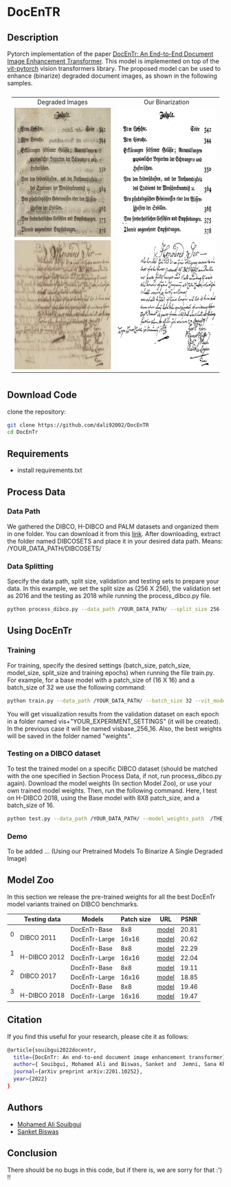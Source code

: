 # DocEnTR
 
## Description
Pytorch implementation of the paper [DocEnTr: An End-to-End Document Image Enhancement Transformer](https://arxiv.org/abs/2201.10252). This model is implemented on top of the [vit-pytorch](https://github.com/lucidrains/vit-pytorch) vision transformers library. The proposed model can be used to enhance (binarize) degraded document images, as shown in the following samples.
 
<table style="padding:10px">
    <tr>
        <td style="text-align:center">
            Degraded Images 
        </td>
        <td style="text-align:center">
            Our Binarization 
        </td>
    </tr>
    <tr>
        <td style="text-align:center"> 
            <img src="./git_images/3.png"  alt="1" width = 600px height = 300px >
        </td>
        <td style="text-align:center">
            <img src="./git_images/3_pred.png"  alt="2" width = 600px height = 300px>
        </td>
    </tr>
    <tr>
        <td style="text-align:center"> 
            <img src="./git_images/14.png"  alt="1" width = 600px height = 300px >
        </td>
        <td style="text-align:center">
            <img src="./git_images/14_pred.png"  alt="2" width = 600px height = 300px>
        </td>
    </tr>

</table>

## Download Code
clone the repository:
```bash
git clone https://github.com/dali92002/DocEnTR
cd DocEnTr
```
## Requirements
- install requirements.txt
## Process Data
### Data Path
We gathered the DIBCO, H-DIBCO and PALM datasets and organized them in one folder. You can download it from this [link](https://drive.google.com/file/d/16pIO4c-mA2kHc1I3uqMs7VwD4Jb4F1Vc/view?usp=sharing). After downloading, extract the folder named DIBCOSETS and place it in your desired data path. Means:  /YOUR_DATA_PATH/DIBCOSETS/
 
### Data Splitting
Specify the data path, split size, validation and testing sets to prepare your data. In this example, we set the split size as (256 X 256), the validation set as 2016 and the testing as 2018 while running the process_dibco.py file.
 
```bash
python process_dibco.py --data_path /YOUR_DATA_PATH/ --split_size 256 --testing_dataset 2018 --validation_dataset 2016
```
 
## Using DocEnTr
### Training
For training, specify the desired settings (batch_size, patch_size, model_size, split_size and training epochs) when running the file train.py. For example, for a base model with a patch_size of (16 X 16) and a batch_size of 32 we use the following command:
 
```bash
python train.py --data_path /YOUR_DATA_PATH/ --batch_size 32 --vit_model_size base --vit_patch_size 16 --epochs 151 --split_size 256 --validation_dataset 2016
```
You will get visualization results from the validation dataset on each epoch in a folder named vis+"YOUR_EXPERIMENT_SETTINGS" (it will be created). In the previous case it will be named visbase_256_16. Also, the best weights will be saved in the folder named "weights".
 
### Testing on a DIBCO dataset
To test the trained model on a specific DIBCO dataset (should be matched with the one specified in Section Process Data, if not, run process_dibco.py again). Download the model weights (In section Model Zoo), or use your own trained model weights. Then, run the following command. Here, I test on H-DIBCO 2018, using the Base model with 8X8 patch_size, and a batch_size of 16.
```bash
python test.py --data_path /YOUR_DATA_PATH/ --model_weights_path  /THE_MODEL_WEIGHTS_PATH/  --batch_size 16 --vit_model_size base --vit_patch_size 8 --split_size 256 --testing_dataset 2018
```
### Demo
To be added ... (Using our Pretrained Models To Binarize A Single Degraded Image)

## Model Zoo
In this section we release the pre-trained weights for all the best DocEnTr model variants trained on DIBCO benchmarks. 
<!-- <style type="text/css">
.tg  {border-collapse:collapse;border-spacing:0;}
.tg td{border-color:black;border-style:solid;border-width:1px;font-family:Arial, sans-serif;font-size:14px;
  overflow:hidden;padding:10px 5px;word-break:normal;}
.tg th{border-color:black;border-style:solid;border-width:1px;font-family:Arial, sans-serif;font-size:14px;
  font-weight:normal;overflow:hidden;padding:10px 5px;word-break:normal;}
.tg .tg-baqh{text-align:center;vertical-align:top}
.tg .tg-c3ow{border-color:inherit;text-align:center;vertical-align:top}
.tg .tg-amwm{font-weight:bold;text-align:center;vertical-align:top}
</style> -->
<table class="tg">
<thead>
  <tr>
    <th class="tg-c3ow"></th>
    <th class="tg-c3ow">Testing data</th>
    <th class="tg-c3ow">Models</th>
    <th class="tg-c3ow">Patch size</th>
    <th class="tg-c3ow">URL</th>
    <th class="tg-baqh">PSNR</th>
  </tr>
</thead>
<tbody>
  <tr>
    <td class="tg-c3ow" rowspan="2">0</td>
    <td class="tg-c3ow" rowspan="2"><br>DIBCO 2011</td>
    <td class="tg-c3ow">DocEnTr-Base</td>
    <td class="tg-c3ow">8x8</td>
    <td class="tg-c3ow"><a href="https://drive.google.com/file/d/113X6gzFHTIkHZ3XYbyTcCWpQGV8QQzAs/view?usp=sharing" target="_blank" rel="noopener noreferrer">model</a></td>
    <td class="tg-amwm">20.81</td>
  </tr>
  <tr>
    <td class="tg-c3ow">DocEnTr-Large</td>
    <td class="tg-c3ow">16x16</td>
    <td class="tg-c3ow"><a href="https://drive.google.com/file/d/12UpSAVFJ90xly5hCqnaAu1_5gmxwFlD_/view?usp=sharing" target="_blank" rel="noopener noreferrer">model</a></td>
    <td class="tg-baqh">20.62</td>
  </tr>
  <tr>
    <td class="tg-c3ow" rowspan="2">1</td>
    <td class="tg-c3ow" rowspan="2"><br>H-DIBCO 2012</td>
    <td class="tg-c3ow">DocEnTr-Base</td>
    <td class="tg-c3ow">8x8</td>
    <td class="tg-c3ow"><a href="https://drive.google.com/file/d/1FKXAS8BetcB2pCwkOTNHIX4Rj5-tq-Ep/view?usp=sharing" target="_blank" rel="noopener noreferrer">model</a></td>
    <td class="tg-amwm">22.29</td>
  </tr>
  <tr>
    <td class="tg-c3ow">DocEnTr-Large</td>
    <td class="tg-c3ow">16x16</td>
    <td class="tg-c3ow"><a href="https://drive.google.com/file/d/1SwZLVJVJmm_o_kDcYDvLgx74gatUVGUh/view?usp=sharing" target="_blank" rel="noopener noreferrer">model</a></td>
    <td class="tg-baqh">22.04</td>
  </tr>
  <tr>
    <td class="tg-c3ow" rowspan="2">2</td>
    <td class="tg-c3ow" rowspan="2"><br>DIBCO 2017</td>
    <td class="tg-c3ow">DocEnTr-Base</td>
    <td class="tg-c3ow">8x8</td>
    <td class="tg-c3ow"><a href="https://drive.google.com/file/d/1ABR48OpTXV3hcGNGfkSNfvAHCQlztV1o/view?usp=sharing" target="_blank" rel="noopener noreferrer">model</a></td>
    <td class="tg-amwm">19.11</td>
  </tr>
  <tr>
    <td class="tg-c3ow">DocEnTr-Large</td>
    <td class="tg-c3ow">16x16</td>
    <td class="tg-c3ow"><a href="https://drive.google.com/file/d/1AlyPZJ7xviDggOKgeXE2kcVQQuz5BK6-/view?usp=sharing" target="_blank" rel="noopener noreferrer">model</a></td>
    <td class="tg-baqh">18.85</td>
  </tr>
  <tr>
    <td class="tg-c3ow" rowspan="2">3</td>
    <td class="tg-c3ow" rowspan="2"><br>H-DIBCO 2018</td>
    <td class="tg-c3ow">DocEnTr-Base</td>
    <td class="tg-c3ow">8x8</td>
    <td class="tg-c3ow"><a href="https://drive.google.com/file/d/1qnIDVA7C5BGInEIBT65OogT0N9ca_E97/view?usp=sharing" target="_blank" rel="noopener noreferrer">model</a></td>
    <td class="tg-baqh">19.46</td>
  </tr>
  <tr>
    <td class="tg-baqh">DocEnTr-Large</td>
    <td class="tg-baqh">16x16</td>
    <td class="tg-baqh"><a href="https://drive.google.com/file/d/1yCnFLTE6Yg3qHNCuERiTP5ErOka8jzZl/view?usp=sharing" target="_blank" rel="noopener noreferrer">model</a></td>
    <td class="tg-amwm">19.47</td>
  </tr>
</tbody>
</table>

## Citation

If you find this useful for your research, please cite it as follows:

```bash
@article{souibgui2022docentr,
  title={DocEnTr: An end-to-end document image enhancement transformer},
  author={ Souibgui, Mohamed Ali and Biswas, Sanket and  Jemni, Sana Khamekhem and Kessentini, Yousri and Forn{\'e}s, Alicia and Llad{\'o}s, Josep and Pal, Umapada},
  journal={arXiv preprint arXiv:2201.10252},
  year={2022}
}
```
## Authors
- [Mohamed Ali Souibgui](https://github.com/dali92002)
- [Sanket Biswas](https://github.com/biswassanket)
## Conclusion
There should be no bugs in this code, but if there is, we are sorry for that :') !! 

